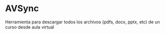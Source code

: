 # AVSync
Herramienta para descargar todos los archivos (pdfs, docx, pptx, etc) de un curso desde aula virtual
